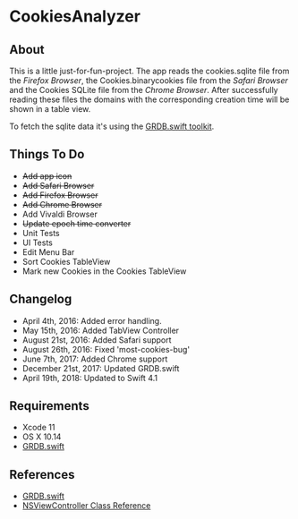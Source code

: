 # CookiesAnalyzer

## About

This is a little just-for-fun-project. The app reads the cookies.sqlite file from the *Firefox Browser*, the Cookies.binarycookies file from the *Safari Browser* and the Cookies SQLite file from the *Chrome Browser*. After successfully reading these files the domains with the corresponding creation time will be shown in a table view.

To fetch the sqlite data it's using the [GRDB.swift toolkit](https://github.com/groue/GRDB.swift). 

## Things To Do

* ~~Add app icon~~
* ~~Add Safari Browser~~
* ~~Add Firefox Browser~~
* ~~Add Chrome Browser~~
* Add Vivaldi Browser
* ~~Update epoch time converter~~
* Unit Tests
* UI Tests
* Edit Menu Bar
* Sort Cookies TableView
* Mark new Cookies in the Cookies TableView

## Changelog

* April 4th, 2016: Added error handling.
* May 15th, 2016: Added TabView Controller
* August 21st, 2016: Added Safari support
* August 26th, 2016: Fixed 'most-cookies-bug' 
* June 7th, 2017: Added Chrome support
* December 21st, 2017: Updated GRDB.swift
* April 19th, 2018: Updated to Swift 4.1

## Requirements

* Xcode 11
* OS X 10.14
* [GRDB.swift](https://github.com/groue/GRDB.swift)

## References

* [GRDB.swift](https://github.com/groue/GRDB.swift)
* [NSViewController Class Reference](https://developer.apple.com/library/mac/documentation/Cocoa/Reference/NSViewController_Class/)

